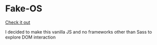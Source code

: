 # Fake-OS

[Check it out](https://cosmo-naut.github.io/Fake-OS/)

I decided to make this vanilla JS and no frameworks other than Sass to explore DOM interaction
